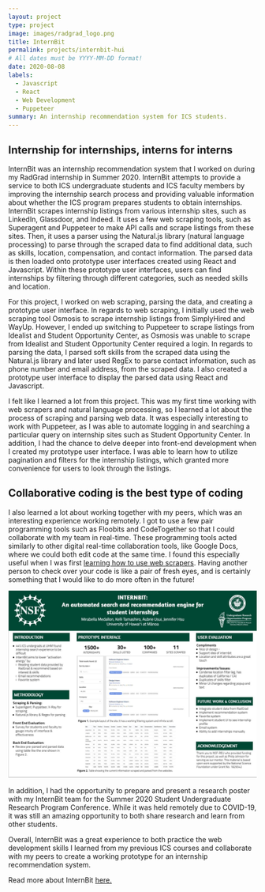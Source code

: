 ```yaml
---
layout: project
type: project
image: images/radgrad_logo.png
title: InternBit
permalink: projects/internbit-hui
# All dates must be YYYY-MM-DD format!
date: 2020-08-08
labels:
  - Javascript
  - React
  - Web Development
  - Puppeteer
summary: An internship recommendation system for ICS students.
---
```


## Internship for internships, interns for interns
InternBit was an internship recommendation system that I worked on during my RadGrad internship in Summer 2020. InternBit attempts to provide a service to both ICS undergraduate students and ICS faculty members by improving the internship search process and providing valuable information about whether the ICS program prepares students to obtain internships. InternBit scrapes internship listings from various internship sites, such as LinkedIn, Glassdoor, and Indeed. It uses a few web scraping tools, such as Superagent and Puppeteer to make API calls and scrape listings from these sites. Then, it uses a parser using the Natural.js library (natural language processing) to parse through the scraped data to find additional data, such as skills, location, compensation, and contact information. The parsed data is then loaded onto prototype user interfaces created using React and Javascript. Within these prototype user interfaces, users can find internships by filtering through different categories, such as needed skills and location.

For this project, I worked on web scraping, parsing the data, and creating a prototype user interface. In regards to web scraping, I initially used the web scraping tool Osmosis to scrape internship listings from SimplyHired and WayUp. However, I ended up switching to Puppeteer to scrape listings from Idealist and Student Opportunity Center, as Osmosis was unable to scrape from Idealist and Student Opportunity Center required a login. In regards to parsing the data, I parsed soft skills from the scraped data using the Natural.js library and later used RegEx to parse contact information, such as phone number and email address, from the scraped data. I also created a prototype user interface to display the parsed data using React and Javascript. 

I felt like I learned a lot from this project. This was my first time working with web scrapers and natural language processing, so I learned a lot about the process of scraping and parsing web data. It was especially interesting to work with Puppeteer, as I was able to automate logging in and searching a particular query on internship sites such as Student Opportunity Center. In addition, I had the chance to delve deeper into front-end development when I created my prototype user interface. I was able to learn how to utilize pagination and filters for the internship listings, which granted more convenience for users to look through the listings. 

## Collaborative coding is the best type of coding

I also learned a lot about working together with my peers, which was an interesting experience working remotely. I got to use a few pair programming tools such as Floobits and CodeTogether so that I could collaborate with my team in real-time. These programming tools acted similarly to other digital real-time collaboration tools, like Google Docs, where we could both edit code at the same time. I found this especially useful when I was first <a href="https://kellikt.github.io/essays/two-brains.html"> learning how to use web scrapers</a>. Having another person to check over your code is like a pair of fresh eyes, and is certainly something that I would like to do more often in the future!

<img class="ui medium right floated rounded image" src="../images/SURE_internbit.JPG">

In addition, I had the opportunity to prepare and present a research poster with my InternBit team for the Summer 2020 Student Undergraduate Research Program Conference. While it was held remotely due to COVID-19, it was still an amazing opportunity to both share research and learn from other students. 

Overall, InternBit was a great experience to both practice the web development skills I learned from my previous ICS courses and collaborate with my peers to create a working prototype for an internship recommendation system. 

Read more about InternBit <a href="https://www.radgrad.org/docs/archive/internbit/goals">here.</a>
